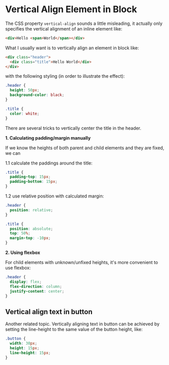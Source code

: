 # Vertical Align Element in Block

The CSS property `vertical-align` sounds a little misleading, it actually only specifies the vertical alignment of an inline element like:

```html
<div>Hello <span>World</span></div>
```

What I usually want is to vertically align an element in block like:

```html
<div class="header">
  <div class="title">Hello World</div>
</div>
```

with the following styling (in order to illustrate the effect):

```css
.header {
  height: 50px;
  background-color: black;
}

.title {
  color: white;
}
```

There are several tricks to vertically center the title in the header.

**1. Calculating padding/margin manually**

  If we know the heights of both parent and child elements and they are fixed, we can

  1.1 calculate the paddings around the title:

  ```css
  .title {
    padding-top: 15px;
    padding-bottom: 15px;
  }
  ```
  1.2 use relative position with calculated margin:

  ```css
  .header {
    position: relative;
  }

  .title {
    position: absolute;
    top: 50%;
    margin-top: -10px;
  }
  ```

**2. Using flexbox**

  For child elements with unknown/unfixed heights, it's more convenient to use flexbox:

  ```css
  .header {
    display: flex;
    flex-direction: column;
    justify-content: center;
  }
  ```

## Vertical align text in button

Another related topic. Vertically aligning text in button can be achieved by setting the line-height to the same value of the button height, like:

```css
.button {
  width: 30px;
  height: 15px;
  line-height: 15px;
}
```
